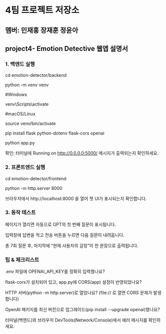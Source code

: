 # 4팀 프로젝트 저장소

## 멤버: 민재홍 장재훈 정윤아

## project4- Emotion Detective 웹앱 설명서
### 1. 백엔드 실행

cd emotion-detector/backend

python -m venv venv

#Windows

venv\Scripts\activate

#macOS/Linux

source venv/bin/activate

pip install flask python-dotenv flask-cors openai

python app.py

확인:
터미널에 Running on http://0.0.0.0:5000/ 메시지가 출력되는지 확인하세요.

### 2. 프론트엔드 실행
cd emotion-detector/frontend

python -m http.server 8000

브라우저에서 http://localhost:8000 을 열어 챗 UI가 표시되는지 확인합니다.

### 3. 동작 테스트
페이지가 열리면 자동으로 GPT의 첫 번째 질문이 표시됩니다.

입력창에 답변을 적고 전송 버튼을 누르면 다음 질문이 내려옵니다.

총 7회 질문 후, 마지막에 “현재 사용자의 감정”이 한 문장으로 출력됩니다.

### 팁 & 체크리스트
.env 파일에 OPENAI_API_KEY를 정확히 입력했나요?

flask-cors가 설치되어 있고, app.py에 CORS(app) 설정이 반영되었나요?

HTTP 서버(python -m http.server)로 열었나요? (file:// 로 열면 CORS 문제가 발생합니다)

OpenAI 패키지를 최신 버전으로 업그레이드(pip install --upgrade openai)했나요?

터미널(백엔드)와 브라우저 DevTools(Network/Console)에서 에러 메시지를 확인하세요.
